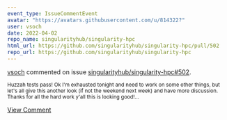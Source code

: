 ```yaml
---
event_type: IssueCommentEvent
avatar: "https://avatars.githubusercontent.com/u/814322?"
user: vsoch
date: 2022-04-02
repo_name: singularityhub/singularity-hpc
html_url: https://github.com/singularityhub/singularity-hpc/pull/502
repo_url: https://github.com/singularityhub/singularity-hpc
---
```


<a href='https://github.com/vsoch' target='_blank'>vsoch</a> commented on issue <a href='https://github.com/singularityhub/singularity-hpc/pull/502' target='_blank'>singularityhub/singularity-hpc#502</a>.

<small>Huzzah tests pass! Ok I'm exhausted tonight and need to work on some other things, but let's all give this another look (if not the weekend next week) and have more discussion. Thanks for all the hard work y'all this is looking good!...</small>

<a href='https://github.com/singularityhub/singularity-hpc/pull/502' target='_blank'>View Comment</a>